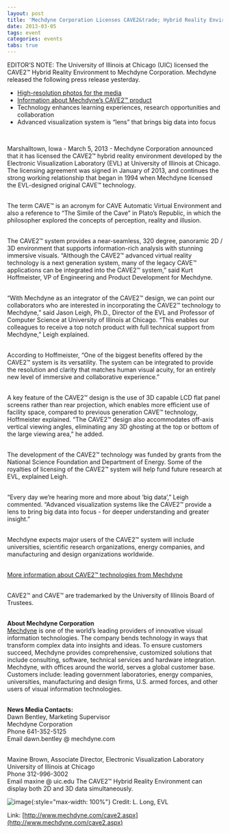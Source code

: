 ```yaml
---
layout: post
title: 'Mechdyne Corporation Licenses CAVE2&trade; Hybrid Reality Environment from the University of Illinois at Chicago'
date: 2013-03-05
tags: event
categories: events
tabs: true
---
```


EDITOR&rsquo;S NOTE: The University of Illinois at Chicago (UIC) licensed the CAVE2&trade; Hybrid Reality Environment to Mechdyne Corporation. Mechdyne released the following press release yesterday.<br>
<ul>
<li><a href="http://www.mechdyne.com/cave2-images.aspx">High-resolution photos for the media</a></li>
<li><a href="http://www.mechdyne.com/cave2.aspx">Information about Mechdyne&rsquo;s CAVE2&trade; product</a></li>
<li>Technology enhances learning experiences, research opportunities and collaboration</li>
<li>Advanced visualization system is &ldquo;lens&rdquo; that brings big data into focus</li>
</ul><br>

Marshalltown, Iowa - March 5, 2013 - Mechdyne Corporation announced that it has licensed the CAVE2&trade; hybrid reality environment developed by the Electronic Visualization Laboratory (EVL) at University of Illinois at Chicago. The licensing agreement was signed in January of 2013, and continues the strong working relationship that began in 1994 when Mechdyne licensed the EVL-designed original CAVE&trade; technology.<br><br>

The term CAVE&trade; is an acronym for CAVE Automatic Virtual Environment and also a reference to &ldquo;The Simile of the Cave&rdquo; in Plato&rsquo;s Republic, in which the philosopher explored the concepts of perception, reality and illusion.<br><br>

The CAVE2&trade; system provides a near-seamless, 320 degree, panoramic 2D / 3D environment that supports information-rich analysis with stunning immersive visuals. &ldquo;Although the CAVE2&trade; advanced virtual reality technology is a next generation system, many of the legacy CAVE&trade; applications can be integrated into the CAVE2&trade; system,&rdquo; said Kurt Hoffmeister, VP of Engineering and Product Development for Mechdyne.<br><br>

&ldquo;With Mechdyne as an integrator of the CAVE2&trade; design, we can point our collaborators who are interested in incorporating the CAVE2&trade; technology to Mechdyne,&rdquo; said Jason Leigh, Ph.D., Director of the EVL and Professor of Computer Science at University of Illinois at Chicago. &ldquo;This enables our colleagues to receive a top notch product with full technical support from Mechdyne,&rdquo; Leigh explained.<br><br>

According to Hoffmeister, &ldquo;One of the biggest benefits offered by the CAVE2&trade; system is its versatility. The system can be integrated to provide the resolution and clarity that matches human visual acuity, for an entirely new level of immersive and collaborative experience.&rdquo;<br><br>

A key feature of the CAVE2&trade; design is the use of 3D capable LCD flat panel screens rather than rear projection, which enables more efficient use of facility space, compared to previous generation CAVE&trade; technology, Hoffmeister explained. &ldquo;The CAVE2&trade; design also accommodates off-axis vertical viewing angles, eliminating any 3D ghosting at the top or bottom of the large viewing area,&rdquo; he added.<br><br>

The development of the CAVE2&trade; technology was funded by grants from the National Science Foundation and Department of Energy. Some of the royalties of licensing of the CAVE2&trade; system will help fund future research at EVL, explained Leigh.<br><br>

&ldquo;Every day we&rsquo;re hearing more and more about &lsquo;big data&rsquo;,&rdquo; Leigh commented. &ldquo;Advanced visualization systems like the CAVE2&trade; provide a lens to bring big data into focus - for deeper understanding and greater insight.&rdquo;<br><br>

Mechdyne expects major users of the CAVE2&trade; system will include universities, scientific research organizations, energy companies, and manufacturing and design organizations worldwide.<br><br>

<a href="http://www.mechdyne.com/cave2.aspx">More information about CAVE2&trade; technologies from Mechdyne</a><br><br>

CAVE2&trade; and CAVE&trade; are trademarked by the University of Illinois Board of Trustees.<br><br>

<strong>About Mechdyne Corporation</strong><br>
<a href="http://www.mechdyne.com">Mechdyne</a> is one of the world&rsquo;s leading providers of innovative visual information technologies. The company bends technology in ways that transform complex data into insights and ideas. To ensure customers succeed, Mechdyne provides comprehensive, customized solutions that include consulting, software, technical services and hardware integration. Mechdyne, with offices around the world, serves a global customer base. Customers include: leading government laboratories, energy companies, universities, manufacturing and design firms, U.S. armed forces, and other users of visual information technologies.<br><br>

<strong>News Media Contacts:</strong><br>
Dawn Bentley, Marketing Supervisor<br>
Mechdyne Corporation<br>
Phone 641-352-5125<br>
Email dawn.bentley @ mechdyne.com<br><br>

Maxine Brown, Associate Director, Electronic Visualization Laboratory<br>
University of Illinois at Chicago<br>
Phone 312-996-3002<br>
Email maxine @ uic.edu
The CAVE2&trade; Hybrid Reality Environment can display both 2D and 3D data simultaneously.

![image](https://www.evl.uic.edu/output/originals/evl-cave2-hybridenvironment_ljl1468-small.jpg-srcw.jpg){:style="max-width: 100%"}
Credit: L. Long, EVL


Link: [http://www.mechdyne.com/cave2.aspx](http://www.mechdyne.com/cave2.aspx)
